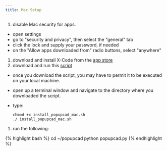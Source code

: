 ```yaml
---
title: Mac Setup
---
```


1. disable Mac security for apps.
  - open settings
  - go to "security and privacy", then select the "general" tab
  - click the lock and supply your password, if needed
  - on the "Allow apps downloaded from" radio buttons, select "anywhere"
1. download and install X-Code from the [app store](<https://developer.apple.com/xcode/>)
1. download and run this [script]({{site.url}}/assets/scripts/install_popupcad_mac.sh)
  - once you download the script, you may have to permit it to be executed on your local machine.  
  - open up a terminal window and navigate to the directory where you downloaded the script.
  - type:

        chmod +x install_popupcad_mac.sh
        ./ install_popupcad_mac.sh

1. run the following:

{% highlight bash %}
cd ~/popupcad
python popupcad.py
{% endhighlight  %}
